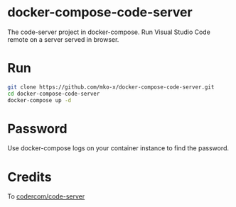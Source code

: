 # docker-compose-code-server
The code-server project in docker-compose. Run Visual Studio Code remote on a server served in browser.

# Run
```bash
git clone https://github.com/mko-x/docker-compose-code-server.git
cd docker-compose-code-server
docker-compose up -d
```

# Password
Use docker-compose logs on your container instance to find the password.

# Credits
To [codercom/code-server](https://github.com/codercom/code-server)
